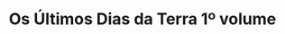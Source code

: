 ---
Numero: 463
title: Os Últimos Dias da Terra 1º volume
Autor: Brian Aldiss
Co-autor: 
Ano-de-Publicacao: 1996
Titulo-original: The Long Afternoon of Earth
Tradutor: Clarisse Tavares
Co-tradutor: 
Ano-de-edicao: 1962
alias: Brian-Aldiss
Autor2-alias: 
Tradutor1-alias: Clarisse-Tavares
Tradutor2-alias: 
Titulo-link: 463-Os-ultimos-Dias-da-Terra-1-volume
Capa: 
pags: 
Capa-link: 
---